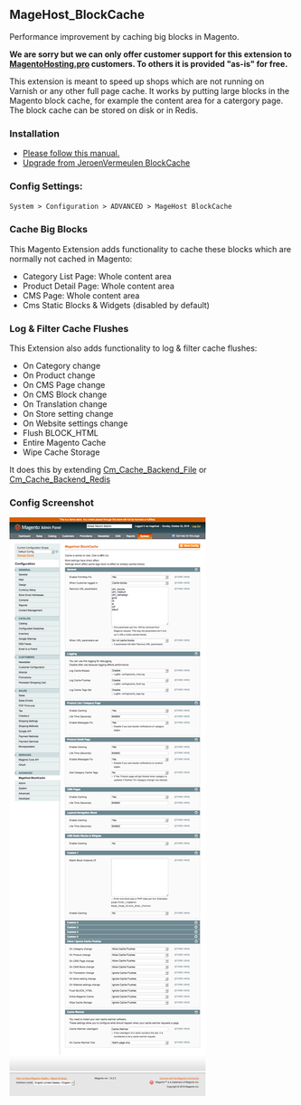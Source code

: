 ## MageHost_BlockCache
Performance improvement by caching big blocks in Magento.

**We are sorry but we can only offer customer support for this extension to [MagentoHosting.pro](https://magentohosting.pro) customers. To others it is provided "as-is" for free.**

This extension is meant to speed up shops which are not running on Varnish or any other full page cache.
It works by putting large blocks in the Magento block cache, for example the content area for a catergory page. The block cache can be stored on disk or in Redis.

### Installation

* [Please follow this manual.](https://github.com/magehost/magehost_blockcache/blob/master/INSTALL.md)
* [Upgrade from JeroenVermeulen BlockCache](https://github.com/magehost/magehost_blockcache/blob/master/UPGRADE.md)

### Config Settings:

`System > Configuration > ADVANCED > MageHost BlockCache`

### Cache Big Blocks
This Magento Extension adds functionality to cache these blocks which are normally not cached in Magento:

* Category List Page: Whole content area
* Product Detail Page: Whole content area
* CMS Page: Whole content area
* Cms Static Blocks & Widgets (disabled by default)

### Log & Filter Cache Flushes
This Extension also adds functionality to log & filter cache flushes:

* On Category change
* On Product change
* On CMS Page change
* On CMS Block change
* On Translation change
* On Store setting change
* On Website settings change
* Flush BLOCK_HTML
* Entire Magento Cache
* Wipe Cache Storage

It does this by extending [Cm_Cache_Backend_File](https://github.com/colinmollenhour/Cm_Cache_Backend_File) or [Cm_Cache_Backend_Redis](https://github.com/colinmollenhour/Cm_Cache_Backend_Redis)

### Config Screenshot
![Config Screenshot](docs/config.png)
